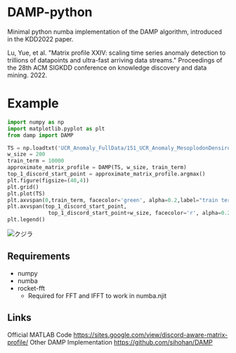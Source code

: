 # DAMP-python
Minimal python numba implementation of the DAMP algorithm, introduced in the KDD2022 paper.

Lu, Yue, et al. "Matrix profile XXIV: scaling time series anomaly detection to trillions of datapoints and ultra-fast arriving data streams." Proceedings of the 28th ACM SIGKDD conference on knowledge discovery and data mining. 2022.

# Example
```python
import numpy as np
import matplotlib.pyplot as plt
from damp import DAMP

TS = np.loadtxt('UCR_Anomaly_FullData/151_UCR_Anomaly_MesoplodonDensirostris_10000_19280_19440.txt')
w_size = 200
train_term = 10000
approximate_matrix_profile = DAMP(TS, w_size, train_term)
top_1_discord_start_point = approximate_matrix_profile.argmax()
plt.figure(figsize=(40,4))
plt.grid()
plt.plot(TS)
plt.axvspan(0,train_term, facecolor='green', alpha=0.2,label="train term")
plt.axvspan(top_1_discord_start_point,
             top_1_discord_start_point+w_size, facecolor='r', alpha=0.2,label="anomaly")
plt.legend()
```
![クジラ](https://github.com/user-attachments/assets/33a85f8d-df96-4327-a936-d84e09e5d264)
## Requirements
- numpy
- numba
- rocket-fft
  - Required for FFT and IFFT to work in numba.njit
 
## Links
Official MATLAB Code
https://sites.google.com/view/discord-aware-matrix-profile/
Other DAMP Implementation
https://github.com/sihohan/DAMP
